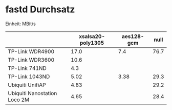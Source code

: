 # fastd Durchsatz

Einheit: MBit/s

|                              | xsalsa20-poly1305 | aes128-gcm | null |
|------------------------------|-------------------|------------|------|
| TP-Link WDR4900              | 17.0              | 7.4        | 76.7 |
| TP-Link WDR3600              | 10.6              |            |      |
| TP-Link 741ND                | 4.3               |            |      |
| TP-Link 1043ND               | 5.02              | 3.38       | 29.3 |
| Ubiquiti UnifiAP             | 4.83              |            | 29.2 |
| Ubiquiti Nanostation Loco 2M | 4.65              |            | 28.4 |